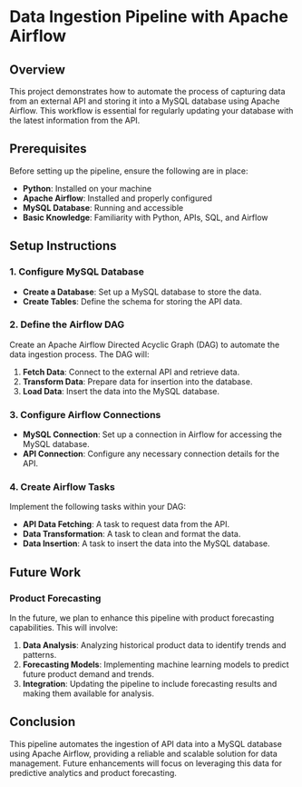 # **Data Ingestion Pipeline with Apache Airflow**

## **Overview**

This project demonstrates how to automate the process of capturing data from an external API and storing it into a MySQL database using Apache Airflow. This workflow is essential for regularly updating your database with the latest information from the API.

## **Prerequisites**

Before setting up the pipeline, ensure the following are in place:

- **Python**: Installed on your machine
- **Apache Airflow**: Installed and properly configured
- **MySQL Database**: Running and accessible
- **Basic Knowledge**: Familiarity with Python, APIs, SQL, and Airflow

## **Setup Instructions**

### **1. Configure MySQL Database**

- **Create a Database**: Set up a MySQL database to store the data.
- **Create Tables**: Define the schema for storing the API data.

### **2. Define the Airflow DAG**

Create an Apache Airflow Directed Acyclic Graph (DAG) to automate the data ingestion process. The DAG will:

1. **Fetch Data**: Connect to the external API and retrieve data.
2. **Transform Data**: Prepare data for insertion into the database.
3. **Load Data**: Insert the data into the MySQL database.

### **3. Configure Airflow Connections**

- **MySQL Connection**: Set up a connection in Airflow for accessing the MySQL database.
- **API Connection**: Configure any necessary connection details for the API.

### **4. Create Airflow Tasks**

Implement the following tasks within your DAG:

- **API Data Fetching**: A task to request data from the API.
- **Data Transformation**: A task to clean and format the data.
- **Data Insertion**: A task to insert the data into the MySQL database.

## **Future Work**

### **Product Forecasting**

In the future, we plan to enhance this pipeline with product forecasting capabilities. This will involve:

1. **Data Analysis**: Analyzing historical product data to identify trends and patterns.
2. **Forecasting Models**: Implementing machine learning models to predict future product demand and trends.
3. **Integration**: Updating the pipeline to include forecasting results and making them available for analysis.

## **Conclusion**

This pipeline automates the ingestion of API data into a MySQL database using Apache Airflow, providing a reliable and scalable solution for data management. Future enhancements will focus on leveraging this data for predictive analytics and product forecasting.

